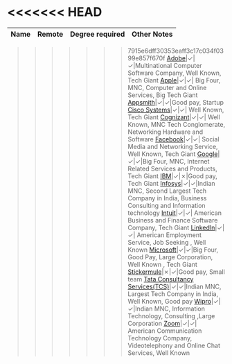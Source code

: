 <<<<<<< HEAD
=======
Name|Remote|Degree required|Other Notes
-|-|-|-
>>>>>>> 7915e6dff30353eaff3c17c034f0399e857f670f
[Adobe](https://github.com/ImagineZero0/StartHub/blob/company-name/Adobe.md)|&check;|&check;|Multinational Computer Software Company, Well Known, Tech Giant
[Apple](https://github.com/ImagineZero0/StartHub/blob/company-name/Apple.md)|&check;|&check;| Big Four, MNC, Computer and Online Services, Big Tech Giant
[Appsmith](https://github.com/ImagineZero0/StartHub/blob/company-name/Appsmith.md)|&check;|&check;|Good pay, Startup
[Cisco Systems](https://github.com/ImagineZero0/StartHub/blob/company-name/Cisco_Systems.md)|&check;|&check;| Well Known, Tech Giant
[Cognizant](https://github.com/ImagineZero0/StartHub/blob/company-name/Cognizant.md)|&check;|&check;| Well Known, MNC Tech Conglomerate, Networking Hardware and Software
[Facebook](https://github.com/ImagineZero0/StartHub/blob/company-name/Facebook.md)|&check;|&check;| Social Media and Networking Service, Well Known, Tech Giant
[Google](https://github.com/ImagineZero0/StartHub/blob/company-name/Google.md)|&check;|&check;|Big Four, MNC, Internet Related Services and Products, Tech Giant
[IBM](https://github.com/ImagineZero0/StartHub/blob/company-name/IBM.md)|&check;|&cross;|Good pay, Tech Giant
[Infosys](https://github.com/ImagineZero0/StartHub/blob/company-name/Infosys.md)|&check;|&check;|Indian MNC, Second Largest Tech Company in India, Business Consulting and Information technology
[Intuit](https://github.com/ImagineZero0/StartHub/blob/company-name/Intuit.md)|&check;|&check;| American Business and Finance Software Company, Tech Giant
[LinkedIn](https://github.com/ImagineZero0/StartHub/blob/company-name/LinkedIn.md)|&check;|&check;| American Employment Service, Job Seeking , Well Known
[Microsoft](https://github.com/ImagineZero0/StartHub/blob/company-name/Microsoft.md)|&check;|&check;|Big Four, Good Pay, Large Corporation, Well Known , Tech Giant
[Stickermule](https://github.com/ImagineZero0/StartHub/blob/company-name/Stickermule.md)|&cross;|&check;|Good pay, Small team
[Tata Consultancy Services(TCS)](https://github.com/ImagineZero0/StartHub/blob/company-name/Tata_Consultancy_Services.md)|&check;|&check;|Indian MNC, Largest Tech Company in India, Well Known, Good pay
[Wipro](https://github.com/ImagineZero0/StartHub/blob/company-name/Wipro.md)|&check;|&check;|Indian MNC, Information Technology, Consulting ,Large Corporation
[Zoom](https://github.com/ImagineZero0/StartHub/blob/company-name/Zoom.md)|&check;|&check;| American Communication Technology Company, Videotelephony and Online Chat Services, Well Known

